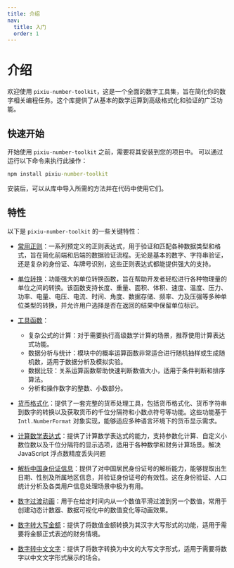 ```yaml
---
title: 介绍
nav:
  title: 入门
  order: 1
---
```


# 介绍

欢迎使用 `pixiu-number-toolkit`，这是一个全面的数字工具集，旨在简化你的数字相关编程任务。这个库提供了从基本的数学运算到高级格式化和验证的广泛功能。

## 快速开始

开始使用 `pixiu-number-toolkit` 之前，需要将其安装到您的项目中。 可以通过运行以下命令来执行此操作：

```cmd
npm install pixiu-number-toolkit
```

安装后，可以从库中导入所需的方法并在代码中使用它们。

## 特性

以下是 `pixiu-number-toolkit` 的一些关键特性：

- [常用正则](../basic/regex.md)：一系列预定义的正则表达式，用于验证和匹配各种数据类型和格式，旨在简化前端和后端的数据验证流程。无论是基本的数字、字符串验证，还是复杂的身份证、车牌号识别，这些正则表达式都能提供强大的支持。

- [单位转换](../basic/unit-conversions.md)：功能强大的单位转换函数，旨在帮助开发者轻松进行各种物理量的单位之间的转换。该函数支持长度、重量、面积、体积、速度、温度、压力、功率、电量、电压、电流、时间、角度、数据存储、频率、力及压强等多种单位类型的转换，并允许用户选择是否在返回的结果中保留单位标识。

- [工具函数](../basic/util.md)：

  - 复杂公式的计算：对于需要执行高级数学计算的场景，推荐使用计算表达式功能。
  - 数据分析与统计：模块中的概率运算函数非常适合进行随机抽样或生成随机数，适用于数据分析及模拟实验。
  - 数据比较：关系运算函数帮助快速判断数值大小，适用于条件判断和排序算法。
  - 分析和操作数字的整数、小数部分。

- [货币格式化](../basic/currency.md)：提供了一套完整的货币处理工具，包括货币格式化、货币字符串到数字的转换以及获取货币的千位分隔符和小数点符号等功能。这些功能基于 `Intl.NumberFormat` 对象实现，能够适应多种语言环境下的货币显示需求。
- [计算数学表达式](../basic/compute-expression.md)：提供了计算数学表达式的能力，支持参数化计算、自定义小数位数以及千位分隔符的显示选项，适用于各种数学和财务计算场景。解决 JavaScript 浮点数精度丢失问题
- [解析中国身份证信息](../basic/id-card.md)：提供了对中国居民身份证号的解析能力，能够提取出生日期、性别及所属地区信息，并验证身份证号的有效性。这在身份验证、人口统计分析及各类用户信息处理场景中极为有用。
- [数字过渡动画](../basic/animate.md)：用于在给定时间内从一个数值平滑过渡到另一个数值，常用于创建动态计数器、数据可视化中的数值变化等动画效果。
- [数字转大写金额](../basic/digit-chinese-uppercase.md)：提供了将数值金额转换为其汉字大写形式的功能，适用于需要将金额正式表述的财务情境。
- [数字转中文文字](../basic/number-to-words.md)：提供了将数字转换为中文的大写文字形式，适用于需要将数字以中文文字形式展示的场合。
